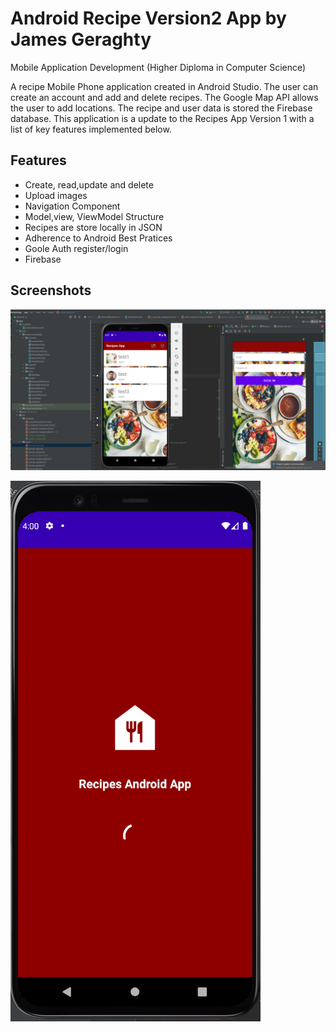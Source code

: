 # Android Recipe Version2  App by James Geraghty

Mobile Application Development (Higher Diploma in Computer Science)

A recipe Mobile Phone application created in Android Studio. The user can create an account and add and delete recipes. The Google Map API allows the user to add locations. The recipe and user data is stored the Firebase database. This application is a update to the Recipes App Version 1 with a list of key features implemented below.


## Features

- Create, read,update and delete 
- Upload images
- Navigation Component
- Model,view, ViewModel Structure
- Recipes are store locally in JSON 
- Adherence to Android Best Pratices
- Goole Auth register/login
- Firebase 


  
## Screenshots

![App Screenshot](https://github.com/jamesgeraghty/AndroidRecipeApp/blob/master/Capture3.PNG)


![App Screenshot](https://github.com/jamesgeraghty/AndroidRecipeApp/blob/master/splashscreen.png)


